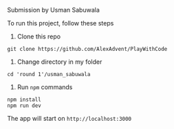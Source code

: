Submission by Usman Sabuwala

To run this project, follow these steps

1. Clone this repo

```
git clone https://github.com/AlexAdvent/PlayWithCode
```

1. Change directory in my folder

```
cd 'round 1'/usman_sabuwala
```

1. Run `npm` commands

```
npm install
npm run dev
```

The app will start on `http://localhost:3000`
